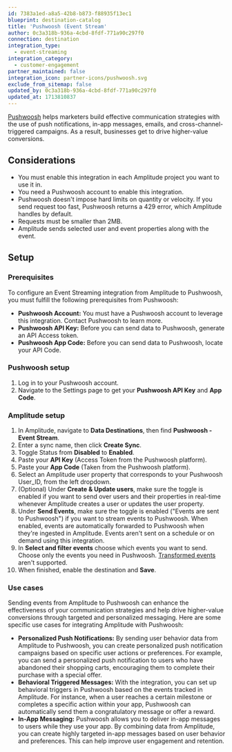```yaml
---
id: 7383a1ed-a8a5-42b8-b873-f88935f13ec1
blueprint: destination-catalog
title: 'Pushwoosh (Event Stream'
author: 0c3a318b-936a-4cbd-8fdf-771a90c297f0
connection: destination
integration_type:
  - event-streaming
integration_category:
  - customer-engagement
partner_maintained: false
integration_icon: partner-icons/pushwoosh.svg
exclude_from_sitemap: false
updated_by: 0c3a318b-936a-4cbd-8fdf-771a90c297f0
updated_at: 1713810837
---
```

[Pushwoosh](https://www.Pushwoosh.com/) helps marketers build effective communication strategies with the use of push notifications, in-app messages, emails, and cross-channel-triggered campaigns. As a result, businesses get to drive higher-value conversions.

## Considerations

- You must enable this integration in each Amplitude project you want to use it in.
- You need a Pushwoosh account to enable this integration.
- Pushwoosh doesn't impose hard limits on quantity or velocity. If you send request too fast, Pushwoosh returns a 429 error, which Amplitude handles by default.
- Requests must be smaller than 2MB.
- Amplitude sends selected user and event properties along with the event.

## Setup

### Prerequisites

To configure an Event Streaming integration from Amplitude to Pushwoosh, you must fulfill the following prerequisites from Pushwoosh:

- **Pushwoosh Account:** You must have a Pushwoosh account to leverage this integration. Contact Pushwoosh to learn more.
- **Pushwoosh API Key:** Before you can send data to Pushwoosh, generate an API Access token.
- **Pushwoosh App Code:** Before you can send data to Pushwoosh, locate your API Code.

### Pushwoosh setup

1. Log in to your Pushwoosh account.
2. Navigate to the Settings page to get your **Pushwoosh API Key** and **App Code**.

### Amplitude setup

1. In Amplitude, navigate to **Data Destinations**, then find **Pushwoosh - Event Stream**.
2. Enter a sync name, then click **Create Sync**.
3. Toggle Status from **Disabled** to **Enabled**.
4. Paste your **API Key** (Access Token from the Pushwoosh platform).
5. Paste your **App Code** (Taken from the Pushwoosh platform).
6. Select an Amplitude user property that corresponds to your Pushwoosh User_ID, from the left dropdown.
7. (Optional) Under **Create & Update users**, make sure the toggle is enabled if you want to send over users and their properties in real-time whenever Amplitude creates a user or updates the user property.
8. Under **Send Events**, make sure the toggle is enabled ("Events are sent to Pushwoosh") if you want to stream events to Pushwoosh. When enabled, events are automatically forwarded to Pushwoosh when they're ingested in Amplitude. Events aren't sent on a schedule or on demand using this integration.
9. In **Select and filter events** choose which events you want to send. Choose only the events you need in Pushwoosh. [Transformed events](https://www.google.com/url?q=https://help.amplitude.com/hc/en-us/articles/5913315221915-Transformations-Retroactively-modify-your-event-data-structure%23:~:text%3DAmplitude%2520Data%27s%2520transformations%2520feature%2520allows,them%2520to%2520all%2520historical%2520data.&sa=D&source=docs&ust=1692341974637179&usg=AOvVaw1BdAYfjzWTy1y9u94STUaQ) aren't supported.
10. When finished, enable the destination and **Save**.

### Use cases

Sending events from Amplitude to Pushwoosh can enhance the effectiveness of your communication strategies and help drive higher-value conversions through targeted and personalized messaging. Here are some specific use cases for integrating Amplitude with Pushwoosh:

- **Personalized Push Notifications:** By sending user behavior data from Amplitude to Pushwoosh, you can create personalized push notification campaigns based on specific user actions or preferences. For example, you can send a personalized push notification to users who have abandoned their shopping carts, encouraging them to complete their purchase with a special offer.
- **Behavioral Triggered Messages:** With the integration, you can set up behavioral triggers in Pushwoosh based on the events tracked in Amplitude. For instance, when a user reaches a certain milestone or completes a specific action within your app, Pushwoosh can automatically send them a congratulatory message or offer a reward.
- **In-App Messaging:** Pushwoosh allows you to deliver in-app messages to users while they use your app. By combining data from Amplitude, you can create highly targeted in-app messages based on user behavior and preferences. This can help improve user engagement and retention.
